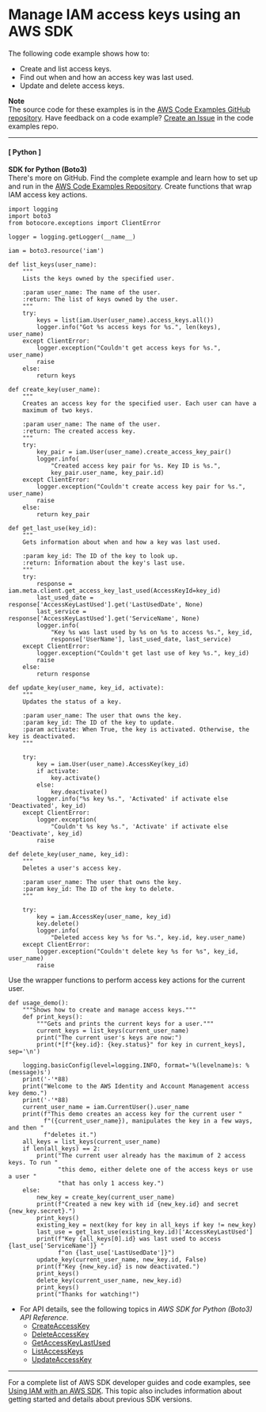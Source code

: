 # Manage IAM access keys using an AWS SDK<a name="example_iam_Scenario_ManageAccessKeys_section"></a>

The following code example shows how to:
+ Create and list access keys\.
+ Find out when and how an access key was last used\.
+ Update and delete access keys\.

**Note**  
The source code for these examples is in the [AWS Code Examples GitHub repository](https://github.com/awsdocs/aws-doc-sdk-examples)\. Have feedback on a code example? [Create an Issue](https://github.com/awsdocs/aws-doc-sdk-examples/issues/new/choose) in the code examples repo\. 

------
#### [ Python ]

**SDK for Python \(Boto3\)**  
 There's more on GitHub\. Find the complete example and learn how to set up and run in the [AWS Code Examples Repository](https://github.com/awsdocs/aws-doc-sdk-examples/tree/main/python/example_code/iam/iam_basics#code-examples)\. 
Create functions that wrap IAM access key actions\.  

```
import logging
import boto3
from botocore.exceptions import ClientError

logger = logging.getLogger(__name__)

iam = boto3.resource('iam')

def list_keys(user_name):
    """
    Lists the keys owned by the specified user.

    :param user_name: The name of the user.
    :return: The list of keys owned by the user.
    """
    try:
        keys = list(iam.User(user_name).access_keys.all())
        logger.info("Got %s access keys for %s.", len(keys), user_name)
    except ClientError:
        logger.exception("Couldn't get access keys for %s.", user_name)
        raise
    else:
        return keys

def create_key(user_name):
    """
    Creates an access key for the specified user. Each user can have a
    maximum of two keys.

    :param user_name: The name of the user.
    :return: The created access key.
    """
    try:
        key_pair = iam.User(user_name).create_access_key_pair()
        logger.info(
            "Created access key pair for %s. Key ID is %s.",
            key_pair.user_name, key_pair.id)
    except ClientError:
        logger.exception("Couldn't create access key pair for %s.", user_name)
        raise
    else:
        return key_pair

def get_last_use(key_id):
    """
    Gets information about when and how a key was last used.

    :param key_id: The ID of the key to look up.
    :return: Information about the key's last use.
    """
    try:
        response = iam.meta.client.get_access_key_last_used(AccessKeyId=key_id)
        last_used_date = response['AccessKeyLastUsed'].get('LastUsedDate', None)
        last_service = response['AccessKeyLastUsed'].get('ServiceName', None)
        logger.info(
            "Key %s was last used by %s on %s to access %s.", key_id,
            response['UserName'], last_used_date, last_service)
    except ClientError:
        logger.exception("Couldn't get last use of key %s.", key_id)
        raise
    else:
        return response

def update_key(user_name, key_id, activate):
    """
    Updates the status of a key.

    :param user_name: The user that owns the key.
    :param key_id: The ID of the key to update.
    :param activate: When True, the key is activated. Otherwise, the key is deactivated.
    """

    try:
        key = iam.User(user_name).AccessKey(key_id)
        if activate:
            key.activate()
        else:
            key.deactivate()
        logger.info("%s key %s.", 'Activated' if activate else 'Deactivated', key_id)
    except ClientError:
        logger.exception(
            "Couldn't %s key %s.", 'Activate' if activate else 'Deactivate', key_id)
        raise

def delete_key(user_name, key_id):
    """
    Deletes a user's access key.

    :param user_name: The user that owns the key.
    :param key_id: The ID of the key to delete.
    """

    try:
        key = iam.AccessKey(user_name, key_id)
        key.delete()
        logger.info(
            "Deleted access key %s for %s.", key.id, key.user_name)
    except ClientError:
        logger.exception("Couldn't delete key %s for %s", key_id, user_name)
        raise
```
Use the wrapper functions to perform access key actions for the current user\.  

```
def usage_demo():
    """Shows how to create and manage access keys."""
    def print_keys():
        """Gets and prints the current keys for a user."""
        current_keys = list_keys(current_user_name)
        print("The current user's keys are now:")
        print(*[f"{key.id}: {key.status}" for key in current_keys], sep='\n')

    logging.basicConfig(level=logging.INFO, format='%(levelname)s: %(message)s')
    print('-'*88)
    print("Welcome to the AWS Identity and Account Management access key demo.")
    print('-'*88)
    current_user_name = iam.CurrentUser().user_name
    print(f"This demo creates an access key for the current user "
          f"({current_user_name}), manipulates the key in a few ways, and then "
          f"deletes it.")
    all_keys = list_keys(current_user_name)
    if len(all_keys) == 2:
        print("The current user already has the maximum of 2 access keys. To run "
              "this demo, either delete one of the access keys or use a user "
              "that has only 1 access key.")
    else:
        new_key = create_key(current_user_name)
        print(f"Created a new key with id {new_key.id} and secret {new_key.secret}.")
        print_keys()
        existing_key = next(key for key in all_keys if key != new_key)
        last_use = get_last_use(existing_key.id)['AccessKeyLastUsed']
        print(f"Key {all_keys[0].id} was last used to access {last_use['ServiceName']} "
              f"on {last_use['LastUsedDate']}")
        update_key(current_user_name, new_key.id, False)
        print(f"Key {new_key.id} is now deactivated.")
        print_keys()
        delete_key(current_user_name, new_key.id)
        print_keys()
        print("Thanks for watching!")
```
+ For API details, see the following topics in *AWS SDK for Python \(Boto3\) API Reference*\.
  + [CreateAccessKey](https://docs.aws.amazon.com/goto/boto3/iam-2010-05-08/CreateAccessKey)
  + [DeleteAccessKey](https://docs.aws.amazon.com/goto/boto3/iam-2010-05-08/DeleteAccessKey)
  + [GetAccessKeyLastUsed](https://docs.aws.amazon.com/goto/boto3/iam-2010-05-08/GetAccessKeyLastUsed)
  + [ListAccessKeys](https://docs.aws.amazon.com/goto/boto3/iam-2010-05-08/ListAccessKeys)
  + [UpdateAccessKey](https://docs.aws.amazon.com/goto/boto3/iam-2010-05-08/UpdateAccessKey)

------

For a complete list of AWS SDK developer guides and code examples, see [Using IAM with an AWS SDK](sdk-general-information-section.md)\. This topic also includes information about getting started and details about previous SDK versions\.